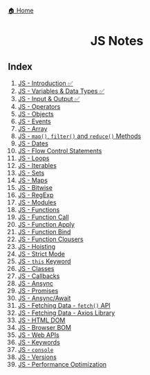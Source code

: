 <p><a href="../../README.md">🏠 Home</a></p>

<center><h1> JS Notes </h1> </center>

<h2> Index </h2>

1. [JS - Introduction ✅](./notes/1.%20JS%20-%20Introduction.md)
2. [JS - Variables & Data Types ✅](./notes/2.%20JS%20-%20Variables%20&%20Datatypes.md)
3. [JS - Input & Output ✅](./notes/3.%20JS%20-%20IO.md)
4. [JS - Operators]()
5. [JS - Objects]()
6. [JS - Events]()
7. [JS - Array]()
8. [JS - `map()`, `filter()` and `reduce()` Methods]()
9. [JS - Dates]()
10. [JS - Flow Control Statements]()
11. [JS - Loops]()
12. [JS - Iterables]()
13. [JS - Sets]()
14. [JS - Maps]()
15. [JS - Bitwise]()
16. [JS - RegExp]()
17. [JS - Modules]()
18. [JS - Functions]()
19. [JS - Function Call]()
20. [JS - Function Apply]()
21. [JS - Function Bind]()
22. [JS - Function Clousers]()
23. [JS - Hoisting]()
24. [JS - Strict Mode]()
25. [JS - `this` Keyword]()
26. [JS - Classes]()
27. [JS - Callbacks]()
28. [JS - Ansync]()
29. [JS - Promises]()
30. [JS - Ansync/Await]()
31. [JS - Fetching Data - `fetch()` API]()
32. [JS - Fetching Data - Axios Library]()
33. [JS - HTML DOM]()
34. [JS - Browser BOM]()
35. [JS - Web APIs]()
36. [JS - Keywords]()
37. [JS - `console`]()
38. [JS - Versions]()
39. [JS - Performance Optimization]()